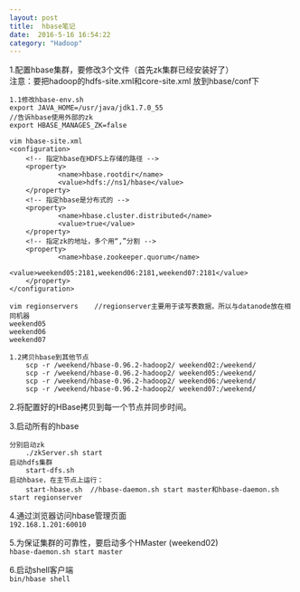 ```yaml
---
layout: post
title:  hbase笔记
date:  2016-5-16 16:54:22
category: "Hadoop"
---
```


1.配置hbase集群，要修改3个文件（首先zk集群已经安装好了）  
	注意：要把hadoop的hdfs-site.xml和core-site.xml 放到hbase/conf下
	
	1.1修改hbase-env.sh
	export JAVA_HOME=/usr/java/jdk1.7.0_55
	//告诉hbase使用外部的zk
	export HBASE_MANAGES_ZK=false
	
	vim hbase-site.xml
	<configuration>
		<!-- 指定hbase在HDFS上存储的路径 -->
        <property>
                <name>hbase.rootdir</name>
                <value>hdfs://ns1/hbase</value>
        </property>
		<!-- 指定hbase是分布式的 -->
        <property>
                <name>hbase.cluster.distributed</name>
                <value>true</value>
        </property>
		<!-- 指定zk的地址，多个用“,”分割 -->
        <property>
                <name>hbase.zookeeper.quorum</name>
                <value>weekend05:2181,weekend06:2181,weekend07:2181</value>
        </property>
	</configuration>
	
	vim regionservers    //regionserver主要用于读写表数据，所以与datanode放在相同机器
	weekend05
	weekend06
	weekend07
	
	1.2拷贝hbase到其他节点
		scp -r /weekend/hbase-0.96.2-hadoop2/ weekend02:/weekend/
		scp -r /weekend/hbase-0.96.2-hadoop2/ weekend05:/weekend/
		scp -r /weekend/hbase-0.96.2-hadoop2/ weekend06:/weekend/
		scp -r /weekend/hbase-0.96.2-hadoop2/ weekend07:/weekend/

2.将配置好的HBase拷贝到每一个节点并同步时间。

3.启动所有的hbase

	分别启动zk  
		./zkServer.sh start
	启动hdfs集群
		start-dfs.sh
	启动hbase，在主节点上运行：
		start-hbase.sh  //hbase-daemon.sh start master和hbase-daemon.sh start regionserver

4.通过浏览器访问hbase管理页面  
	`192.168.1.201:60010`

5.为保证集群的可靠性，要启动多个HMaster  (weekend02)  
	`hbase-daemon.sh start master`

6.启动shell客户端  
	`bin/hbase shell`